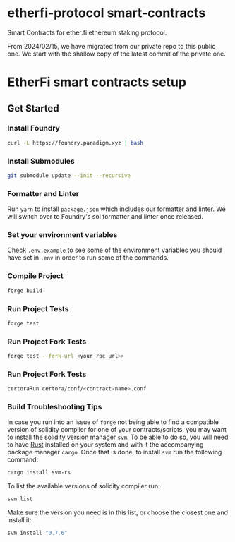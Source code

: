# etherfi-protocol smart-contracts

Smart Contracts for ether.fi ethereum staking protocol.

From 2024/02/15, we have migrated from our private repo to this public one.
We start with the shallow copy of the latest commit of the private one.

# EtherFi smart contracts setup

## Get Started

### Install Foundry

```zsh
curl -L https://foundry.paradigm.xyz | bash
```

### Install Submodules

```zsh
git submodule update --init --recursive
```

### Formatter and Linter

Run `yarn` to install `package.json` which includes our formatter and linter. We will switch over to Foundry's sol formatter and linter once released.

### Set your environment variables

Check `.env.example` to see some of the environment variables you should have set in `.env` in order to run some of the commands.

### Compile Project

```zsh
forge build
```

### Run Project Tests

```zsh
forge test
```

### Run Project Fork Tests

```zsh
forge test --fork-url <your_rpc_url>>
```

### Run Project Fork Tests

```zsh
certoraRun certora/conf/<contract-name>.conf
```

### Build Troubleshooting Tips

In case you run into an issue of `forge` not being able to find a compatible version of solidity compiler for one of your contracts/scripts, you may want to install the solidity version manager `svm`. To be able to do so, you will need to have [Rust](https://www.rust-lang.org/tools/install) installed on your system and with it the accompanying package manager `cargo`. Once that is done, to install `svm` run the following command:

```zsh
cargo install svm-rs
```

To list the available versions of solidity compiler run:

```zsh
svm list
```

Make sure the version you need is in this list, or choose the closest one and install it:

```zsh
svm install "0.7.6"
```

